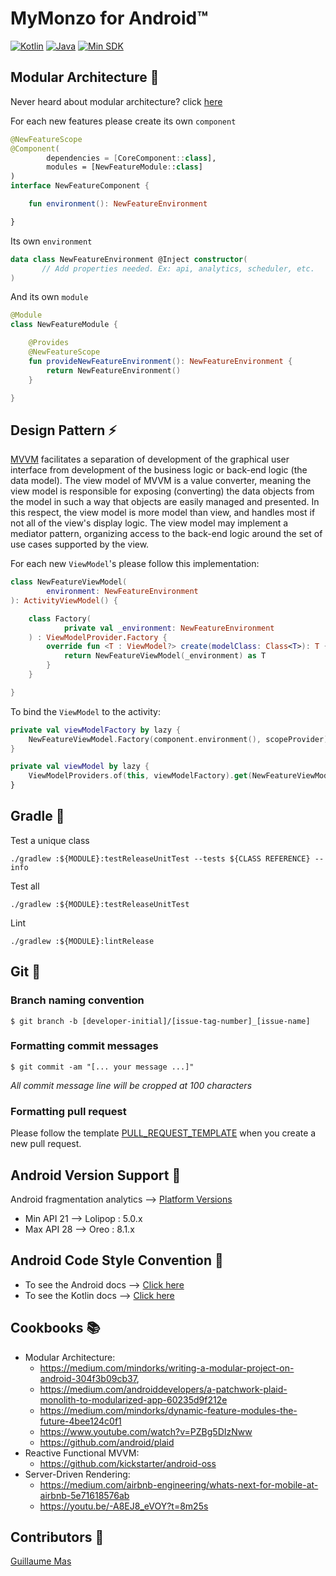 # MyMonzo for Android™

[![Kotlin](https://img.shields.io/badge/kotlin-1.3.41-519EF8.svg)](https://kotlinlang.org/) [![Java](https://img.shields.io/badge/java-1.8-5C819D.svg)](https://developer.android.com/guide/index.html)
[![Min SDK](https://img.shields.io/badge/min%20SDK-21-lightgrey.svg)](http://developer.android.com/about/dashboards/index.html#Platform)

## Modular Architecture :wrench:

Never heard about modular architecture? click [here](https://www.youtube.com/watch?v=PZBg5DIzNww)

For each new features please create its own `component`

```kotlin
@NewFeatureScope
@Component(
        dependencies = [CoreComponent::class],
        modules = [NewFeatureModule::class]
)
interface NewFeatureComponent {

    fun environment(): NewFeatureEnvironment

}
```

Its own `environment`

```kotlin
data class NewFeatureEnvironment @Inject constructor(
       // Add properties needed. Ex: api, analytics, scheduler, etc.
)
```

And its own `module`
```kotlin
@Module
class NewFeatureModule {

    @Provides
    @NewFeatureScope
    fun provideNewFeatureEnvironment(): NewFeatureEnvironment {
        return NewFeatureEnvironment()
    }

}
```

## Design Pattern :zap:

[MVVM](https://en.wikipedia.org/wiki/Model%E2%80%93view%E2%80%93viewmodel) facilitates a separation of development of the graphical user interface from development of the business logic or back-end logic (the data model). The view model of MVVM is a value converter, meaning the view model is responsible for exposing (converting) the data objects from the model in such a way that objects are easily managed and presented. In this respect, the view model is more model than view, and handles most if not all of the view's display logic. The view model may implement a mediator pattern, organizing access to the back-end logic around the set of use cases supported by the view.

For each new `ViewModel`'s please follow this implementation:

```kotlin
class NewFeatureViewModel(
        environment: NewFeatureEnvironment
): ActivityViewModel() {

    class Factory(
            private val _environment: NewFeatureEnvironment
    ) : ViewModelProvider.Factory {
        override fun <T : ViewModel?> create(modelClass: Class<T>): T {
            return NewFeatureViewModel(_environment) as T
        }
    }

}
```

To bind the `ViewModel` to the activity:

```kotlin
private val viewModelFactory by lazy {
    NewFeatureViewModel.Factory(component.environment(), scopeProvider)
}

private val viewModel by lazy {
    ViewModelProviders.of(this, viewModelFactory).get(NewFeatureViewModel::class.java)
}
```

## Gradle :elephant:

Test a unique class
```
./gradlew :${MODULE}:testReleaseUnitTest --tests ${CLASS REFERENCE} --info
```

Test all
```
./gradlew :${MODULE}:testReleaseUnitTest
```

Lint
```
./gradlew :${MODULE}:lintRelease
```

## Git :floppy_disk:
### Branch naming convention

```
$ git branch -b [developer-initial]/[issue-tag-number]_[issue-name]
```

### Formatting commit messages
```
$ git commit -am "[... your message ...]"
```
*All commit message line will be cropped at 100 characters*

### Formatting pull request

Please follow the template [PULL_REQUEST_TEMPLATE](https://github.com/gm4s/my-monzo/blob/master/.github/PULL_REQUEST_TEMPLATE.md) when you create a new pull request.

## Android Version Support :iphone:

Android fragmentation analytics --> [Platform Versions](http://developer.android.com/about/dashboards/index.html#Platform)

* Min API 21 --> Lolipop : 5.0.x
* Max API 28 --> Oreo : 8.1.x

## Android Code Style Convention :watermelon:

* To see the Android docs --> [Click here](https://source.android.com/source/code-style)
* To see the Kotlin docs --> [Click here](https://kotlinlang.org/docs/reference/coding-conventions.html)

## Cookbooks :books:

* Modular Architecture:
  - https://medium.com/mindorks/writing-a-modular-project-on-android-304f3b09cb37,
  - https://medium.com/androiddevelopers/a-patchwork-plaid-monolith-to-modularized-app-60235d9f212e
  - https://medium.com/mindorks/dynamic-feature-modules-the-future-4bee124c0f1
  - https://www.youtube.com/watch?v=PZBg5DIzNww
  - https://github.com/android/plaid
* Reactive Functional MVVM:  
  - https://github.com/kickstarter/android-oss
* Server-Driven Rendering:
  - https://medium.com/airbnb-engineering/whats-next-for-mobile-at-airbnb-5e71618576ab
  - https://youtu.be/-A8EJ8_eVOY?t=8m25s

## Contributors :cookie:

[Guillaume Mas](https://github.com/NodensN)
